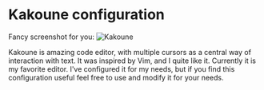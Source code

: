 # Kakoune configuration

Fancy screenshot for you: ![Kakoune][0]

Kakoune is amazing code editor, with multiple cursors as a central way of
interaction with text. It was inspired by Vim, and I quite like it. Currently it
is my favorite editor. I've configured it for my needs, but if you find this
configuration useful feel free to use and modify it for your needs.

[0]:https://user-images.githubusercontent.com/19470159/49689293-45a14900-fb30-11e8-915b-9a660aa1a233.png
